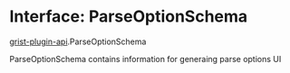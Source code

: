 # Interface: ParseOptionSchema

[grist-plugin-api](../modules/grist_plugin_api.md).ParseOptionSchema

ParseOptionSchema contains information for generaing parse options UI
